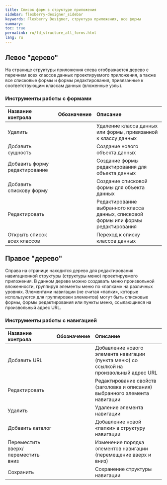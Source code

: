 ```yaml
---
title: Список форм в структуре приложения
sidebar: flexberry-designer_sidebar
keywords: Flexberry Designer, структура приложения, все формы
summary: 
toc: true
permalink: ru/fd_structure_all_forms.html
lang: ru
---
```


## Левое "дерево"

На странице структуры приложения слева отображается дерево с перечнем всех классов данных проектируемого приложения, а также все списковые формы и формы редактирования, привязанные к соответствующим классам данных (вложенные узлы).

### Инструменты работы с формами

Название контрола | Обозначение | Описание
:------------|:------------| :------------
Удалить | | Удаление класса данных или формы, привязанной к классу данных
Добавить сущность | | Создание нового объекта данных
Добавить форму редактирование | | Создание формы редактирования для объекта данных
Добавить спискову форму | | Создание списковой формы для объекта данных
Редактировать | | Редактирование выбранного класса данных, списковой формы или формы редактирования
Открыть список всех классов | | Переход к списку классов данных

## Правое "дерево"

Справа на странице находится дерево для редактирования навигационной структуры (структуры меню) проектируемого приложения. В данном дереве можно создавать меню произвольной вложенности, группируя элементы меню по «папкам» на различных уровнях. Элементами навигации (не считая «папки», которые используются для группировки элементов) могут быть списковые формы, формы редактирования или пункты меню, ссылающиеся на произвольный адрес URL. 

### Инструменты работы с навигацией

Название контрола | Обозначение | Описание
:------------|:------------| :------------
Добавить URL || Добавление нового элемента навигации (пункта меню) со ссылкой на произвольный адрес URL
Редактировать || Редактирование свойств (заголовка и описания) выбранного элемента навигации
Удалить || Удаление элемента навигации
Добавить каталог || Добавление новой «папки» в структуру навигации
Переместить вверх/ переместить вниз || Изменение порядка элементов навигации (перемещение вверх и вниз)
Сохранить || Сохранение структуры навигации 
